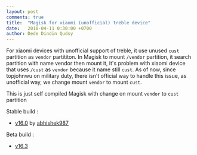 ```yaml
---
layout: post
comments: true
title:  "Magisk for xiaomi (unofficial) treble device"
date:   2018-04-11 0:30:00 +0700
author: Dede Dindin Qudsy
---
```

For xiaomi devices with unofficial support of treble, it use unused `cust` partition as `vendor` partititon. In Magisk to mount `/vendor` partition, it search partition with name vendor then mount it, it's problem with xiaomi device that uses `/cust` as `vendor` because it name still `cust`. As of now, since topjohnwu on military duty, there isn't official way to handle this issue, as unofficial way, we change mount `vendor` to mount `cust`.

This is just self compiled Magisk with change on mount `vendor` to `cust` partition

Stable build :
 - [v16.0](https://drive.google.com/a/my.smccd.edu/uc?id=1zb_2Z4S2x5291ZXtfMhcNI01u2UDDKrR&export=download) by [abhishek987](https://forum.xda-developers.com/member.php?u=6070905)

Beta build :
 - [v16.3](https://www.dropbox.com/s/c0pkqvdwjikypke/Magisk-v16.3-cust.zip?dl=0)
